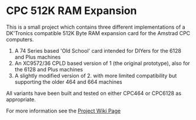 # CPC 512K RAM Expansion

This is a small project which contains three different implementations of a DK'Tronics compatible 512K Byte RAM expansion card for the Amstrad CPC computers.

  1. A 74 Series based 'Old School' card intended for DIYers for the 6128 and Plus machines
  2. An XC9572/36 CPLD based version of 1 (the original prototype), also for the 6128 and Plus machines
  3. A slightly modified version of 2. with more limited compatibility but supporting the older 464 and 664 machines

All variants have been built and tested on either CPC464 or CPC6128 as appropriate.

For more information see the [Project Wiki Page](https://github.com/revaldinho/cpc_ram_expansion/wiki/CPC-512K-RAM-Expansion)

